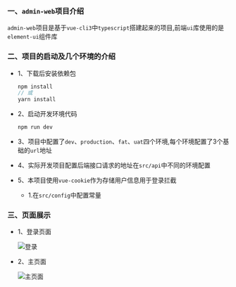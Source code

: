 
### 一、`admin-web`项目介绍

`admin-web`项目是基于`vue-cli3`中`typescript`搭建起来的项目,前端`ui`库使用的是`element-ui`组件库

### 二、项目的启动及几个环境的介绍

* 1、下载后安装依赖包

  ```js
  npm install
  // 或
  yarn install
  ```

* 2、启动开发环境代码

  ```js
  npm run dev
  ```

* 3、项目中配置了`dev`、`production`、`fat`、`uat`四个环境,每个环境配置了3个基础的`url`地址
* 4、实际开发项目配置后端接口请求的地址在`src/api`中不同的环境配置
* 5、本项目使用`vue-cookie`作为存储用户信息用于登录拦截
  * 1.在`src/config`中配置常量

### 三、页面展示

* 1、登录页面

  ![登录](https://github.com/kuangshp/admin-web-vue3-typescript-/blob/master/%E7%99%BB%E5%BD%95.png)

* 2、主页面

  ![主页面](https://github.com/kuangshp/admin-web-vue3-typescript-/blob/master/demo.png)